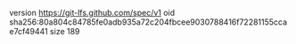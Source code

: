 version https://git-lfs.github.com/spec/v1
oid sha256:80a804c84785fe0adb935a72c204fbcee9030788416f72281155ccae7cf49441
size 189
